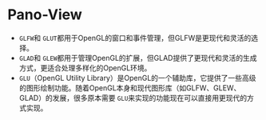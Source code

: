 # Pano-View

* `GLFW`和 `GLUT`都用于OpenGL的窗口和事件管理，但GLFW是更现代和灵活的选择。
* `GLAD`和 `GLEW`都用于管理OpenGL的扩展，但GLAD提供了更现代和灵活的生成方式，更适合处理多样化的OpenGL环境。
* `GLU`（OpenGL Utility Library）是OpenGL的一个辅助库，它提供了一些高级的图形绘制功能。随着OpenGL本身和现代图形库（如GLFW、GLEW、GLAD）的发展，很多原本需要 `GLU`来实现的功能现在可以直接用更现代的方式实现。
